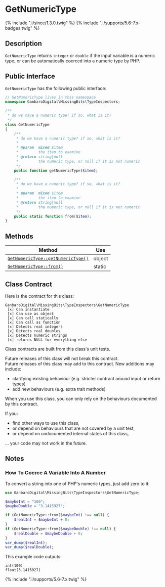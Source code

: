 # GetNumericType

{% include ".i/since/1.3.0.twig" %}
{% include ".i/supports/5.6-7.x-badges.twig" %}

## Description

`GetNumericType` returns `integer` or `double` if the input variable is a numeric type, or can be automatically coerced into a numeric type by PHP.

## Public Interface

`GetNumericType` has the following public interface:

```php
// GetNumericType lives in this namespace
namespace GanbaroDigital\MissingBits\TypeInspectors;

/**
 * do we have a numeric type? if so, what is it?
 */
class GetNumericType
{
    /**
     * do we have a numeric type? if so, what is it?
     *
     * @param  mixed $item
     *         the item to examine
     * @return string|null
     *         the numeric type, or null if it is not numeric
     */
    public function getNumericType($item);

    /**
     * do we have a numeric type? if so, what is it?
     *
     * @param  mixed $item
     *         the item to examine
     * @return string|null
     *         the numeric type, or null if it is not numeric
     */
    public static function from($item);
}
```

## Methods

Method | Use
-------|----
[`GetNumericType::getNumericType()`](GetNumericType.getNumericType.html) | object
[`GetNumericType::from()`](GetNumericType.from.html) | static

## Class Contract

Here is the contract for this class:

    GanbaroDigital\MissingBits\TypeInspectors\GetNumericType
     [x] Can instantiate
     [x] Can use as object
     [x] Can call statically
     [x] Can call as function
     [x] Detects real integers
     [x] Detects real doubles
     [x] Detects numeric strings
     [x] returns NULL for everything else

Class contracts are built from this class's unit tests.

<div class="callout success">
Future releases of this class will not break this contract.
</div>

<div class="callout info" markdown="1">
Future releases of this class may add to this contract. New additions may include:

* clarifying existing behaviour (e.g. stricter contract around input or return types)
* add new behaviours (e.g. extra trait methods)
</div>

<div class="callout warning" markdown="1">
When you use this class, you can only rely on the behaviours documented by this contract.

If you:

* find other ways to use this class,
* or depend on behaviours that are not covered by a unit test,
* or depend on undocumented internal states of this class,

... your code may not work in the future.
</div>

## Notes

### How To Coerce A Variable Into A Number

To convert a string into one of PHP's numeric types, just add zero to it:

```php
use GanbaroDigital\MissingBits\TypeInspectors\GetNumericType;

$maybeInt = "100";
$maybeDouble = "3.1415927";

if (GetNumericType::from($maybeInt) !== null) {
    $realInt = $maybeInt + 0;
}
if (GetNumericType::from($maybeDouble) !== null) {
    $realDouble = $maybeDouble + 0;
}
var_dump($realInt);
var_dump($realDouble);
```

This example code outputs:

    int(100)
    float(3.1415927)

{% include ".i/supports/5.6-7.x.twig" %}
